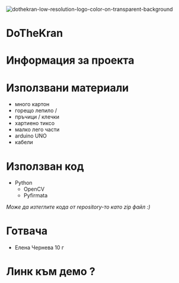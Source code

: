 ![dothekran-low-resolution-logo-color-on-transparent-background](https://user-images.githubusercontent.com/78636566/233446576-2733f2f5-99d1-4d5d-9a9f-4825ee05a1c8.png)

# DoTheKran

# Информация за проекта

# Използвани материали

- много картон
- горещо лепило / 
- пръчици / клечки
- хартиено тиксо
- малко лего части
- arduino UNO
- кабели

# Използван код

- Python
  - OpenCV
  - Pyfirmata
  
*Може да изтеглите кода от repository-то катo zip файл :)*

# Готвача

- Елена Чернева 10 г

# Линк към демо ?
